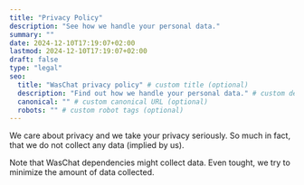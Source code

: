 ```yaml
---
title: "Privacy Policy"
description: "See how we handle your personal data."
summary: ""
date: 2024-12-10T17:19:07+02:00
lastmod: 2024-12-10T17:19:07+02:00
draft: false
type: "legal"
seo:
  title: "WasChat privacy policy" # custom title (optional)
  description: "Find out how we handle your personal data." # custom description (recommended)
  canonical: "" # custom canonical URL (optional)
  robots: "" # custom robot tags (optional)
---
```


We care about privacy and we take your privacy seriously.
So much in fact, that we do not collect any data (implied by us).

Note that WasChat dependencies might collect data. Even tought, we try to minimize the amount of data collected.
